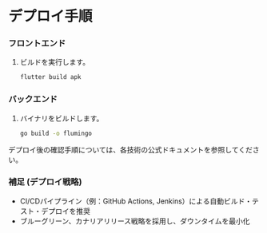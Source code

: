 # デプロイ手順

### フロントエンド
1. ビルドを実行します。
    ```bash
    flutter build apk
    ```

### バックエンド
1. バイナリをビルドします。
    ```bash
    go build -o flumingo
    ```

デプロイ後の確認手順については、各技術の公式ドキュメントを参照してください。

<!-- 補足: 高度なデプロイ戦略 -->
### 補足 (デプロイ戦略)
- CI/CDパイプライン（例：GitHub Actions, Jenkins）による自動ビルド・テスト・デプロイを推奨
- ブルーグリーン、カナリアリリース戦略を採用し、ダウンタイムを最小化
